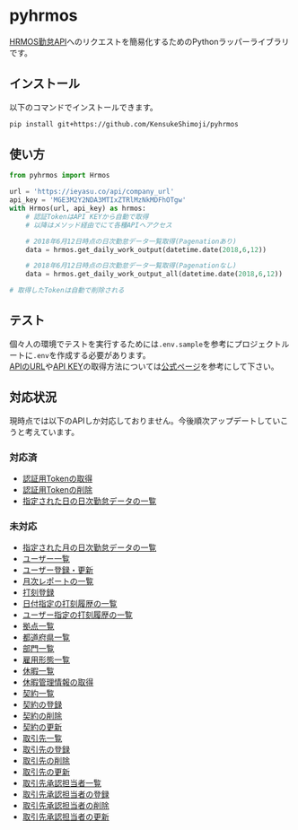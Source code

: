 # pyhrmos

[HRMOS勤怠API](https://ieyasu.co/docs/api.html)へのリクエストを簡易化するためのPythonラッパーライブラリです。

## インストール

以下のコマンドでインストールできます。

```sh
pip install git+https://github.com/KensukeShimoji/pyhrmos
```

## 使い方

```python
from pyhrmos import Hrmos

url = 'https://ieyasu.co/api/company_url'
api_key = 'MGE3M2Y2NDA3MTIxZTRlMzNkMDFhOTgw'
with Hrmos(url, api_key) as hrmos:
	# 認証TokenはAPI KEYから自動で取得
	# 以降はメソッド経由でにて各種APIへアクセス

    # 2018年6月12日時点の日次勤怠データ一覧取得(Pagenationあり)
    data = hrmos.get_daily_work_output(datetime.date(2018,6,12))

    # 2018年6月12日時点の日次勤怠データ一覧取得(Pagenationなし)
    data = hrmos.get_daily_work_output_all(datetime.date(2018,6,12))

# 取得したTokenは自動で削除される
```

## テスト

個々人の環境でテストを実行するためには`.env.sample`を参考にプロジェクトルートに`.env`を作成する必要があります。  
[APIのURL](https://ieyasu.co/docs/api.html#section/APIURL)や[API KEY](https://ieyasu.co/docs/api.html#section/Authentication)の取得方法については[公式ページ](https://ieyasu.co/docs/api.html)を参考にして下さい。

## 対応状況

現時点では以下のAPIしか対応しておりません。今後順次アップデートしていこうと考えています。

### 対応済

- [認証用Tokenの取得](https://ieyasu.co/docs/api.html#/paths/~1authentication~1token/get)
- [認証用Tokenの削除](https://ieyasu.co/docs/api.html#/paths/~1authentication~1destroy/delete)
- [指定された日の日次勤怠データの一覧](https://ieyasu.co/docs/api.html#/paths/~1work_outputs~1daily~1{day}/get)

### 未対応

- [指定された月の日次勤怠データの一覧](https://ieyasu.co/docs/api.html#/paths/~1work_outputs~1monthly~1{month}/get)
- [ユーザー一覧](https://ieyasu.co/docs/api.html#/paths/~1users/get)
- [ユーザー登録・更新](https://ieyasu.co/docs/api.html#/paths/~1users/post)
- [月次レポートの一覧](https://ieyasu.co/docs/api.html#/paths/~1work_output_months~1monthly~1{month}/get)
- [打刻登録](https://ieyasu.co/docs/api.html#/paths/~1stamp_logs/post)
- [日付指定の打刻履歴の一覧](https://ieyasu.co/docs/api.html#/paths/~1stamp_logs~1daily~1{day}/get)
- [ユーザー指定の打刻履歴の一覧](https://ieyasu.co/docs/api.html#/paths/~1stamp_logs~1user~1{user_id}/get)
- [拠点一覧](https://ieyasu.co/docs/api.html#/paths/~1lodgments/get)
- [都道府県一覧](https://ieyasu.co/docs/api.html#/paths/~1prefecturals/get)
- [部門一覧](https://ieyasu.co/docs/api.html#/paths/~1departments/get)
- [雇用形態一覧](https://ieyasu.co/docs/api.html#/paths/~1employments/get)
- [休暇一覧](https://ieyasu.co/docs/api.html#/paths/~1paid_holidays/get)
- [休暇管理情報の取得](https://ieyasu.co/docs/api.html#/paths/~1paid_holidays~1{id}~1users~1{user_id}~1year~1{year}/get)
- [契約一覧](https://ieyasu.co/docs/api.html#/paths/~1deal_contracts/get)
- [契約の登録](https://ieyasu.co/docs/api.html#/paths/~1deal_contracts/post)
- [契約の削除](https://ieyasu.co/docs/api.html#/paths/~1deal_contracts~1{id}/delete)
- [契約の更新](https://ieyasu.co/docs/api.html#/paths/~1deal_contracts~1{id}/put)
- [取引先一覧](https://ieyasu.co/docs/api.html#/paths/~1business_partners/get)
- [取引先の登録](https://ieyasu.co/docs/api.html#/paths/~1business_partners/post)
- [取引先の削除](https://ieyasu.co/docs/api.html#/paths/~1business_partners~1{id}/delete)
- [取引先の更新](https://ieyasu.co/docs/api.html#/paths/~1business_partners~1{id}/put)
- [取引先承認担当者一覧](https://ieyasu.co/docs/api.html#/paths/~1business_partners~1{business_partner_id}~1business_partner_users/get)
- [取引先承認担当者の登録](https://ieyasu.co/docs/api.html#/paths/~1business_partners~1{business_partner_id}~1business_partner_users/post)
- [取引先承認担当者の削除](https://ieyasu.co/docs/api.html#/paths/~1business_partners~1{business_partner_id}~1business_partner_users~1{id}/delete)
- [取引先承認担当者の更新](https://ieyasu.co/docs/api.html#/paths/~1business_partners~1{business_partner_id}~1business_partner_users~1{id}/put)
